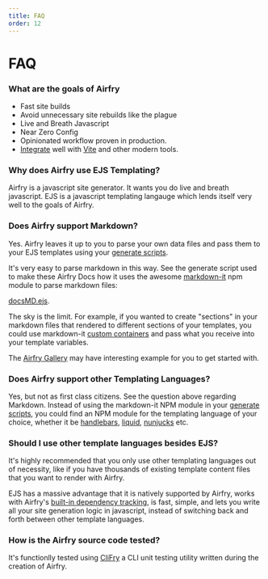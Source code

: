 ```yaml
---
title: FAQ
order: 12
---
```


# FAQ

### What are the goals of Airfry

- Fast site builds
- Avoid unnecessary site rebuilds like the plague
- Live and Breath Javascript
- Near Zero Config
- Opinionated workflow proven in production.
- [Integrate](/docs/integration/guides/) well with [Vite](https://vitejs.dev/) and other modern tools.

### Why does Airfry use EJS Templating?

Airfry is a javascript site generator. It wants you do live and breath javascript. EJS is a javascript templating langauge which lends itself very well to the goals of Airfry.

### Does Airfry support Markdown?

Yes. Airfry leaves it up to you to parse your own data files and pass them to your EJS templates using your [generate scripts](/docs/templates/generateScript/).

It's very easy to parse markdown in this way. See the generate script used to make these Airfry Docs how it uses the awesome [markdown-it](https://github.com/markdown-it/markdown-it) npm module to parse markdown files:

[docsMD.ejs](https://github.com/jaunt/airfryDocs/blob/main/airfry/templates/generators/docsMD.ejs).

The sky is the limit. For example, if you wanted to create "sections" in your markdown files that rendered to different sections of your templates, you could use markdown-it [custom containers](https://github.com/markdown-it/markdown-it-container) and pass what you receive into your template variables.

The [Airfry Gallery](/docs/gallery/) may have interesting example for you to get started with.

### Does Airfry support other Templating Languages?

Yes, but not as first class citizens. See the question above regarding Markdown. Instead of using the markdown-it NPM module in your [generate scripts](/docs/templates/generateScript/), you could find an NPM module for the templating language of your choice, whether it be [handlebars](https://handlebarsjs.com/), [liquid](https://shopify.github.io/liquid/), [nunjucks](https://mozilla.github.io/nunjucks/) etc.

### Should I use other template languages besides EJS?

It's highly recommended that you only use other templating languages out of necessity, like if you have thousands of existing template content files that you want to render with Airfry.

EJS has a massive advantage that it is natively supported by Airfry, works with Airfry's [built-in dependency tracking](/docs/performance/dependencyTracking/), is fast, simple, and lets you write all your site generation logic in javascript, instead of switching back and forth between other template languages.

### How is the Airfry source code tested?

It's functionlly tested using [CliFry](https://github.com/jaunt/clifry) a CLI unit testing utility written during the creation of Airfry.
